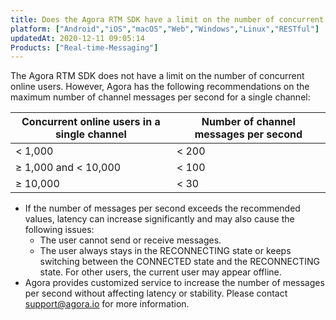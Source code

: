 ```yaml
---
title: Does the Agora RTM SDK have a limit on the number of concurrent online users and the frequency of sending channel messages?
platform: ["Android","iOS","macOS","Web","Windows","Linux","RESTful"]
updatedAt: 2020-12-11 09:05:14
Products: ["Real-time-Messaging"]
---
```

The Agora RTM SDK does not have a limit on the number of concurrent online users. However, Agora has the following recommendations on the maximum number of channel messages per second for a single channel:

| Concurrent online users in a single channel | Number of channel messages per second |
| ------------------------------------------- | ----------------------------- |
| &lt; 1,000                                  | &lt; 200                      |
| &ge; 1,000 and &lt; 10,000                  | &lt; 100                      |
| &ge; 10,000                                 | &lt; 30                       |


<div class="alert note"><ul><li>If the number of messages per second exceeds the recommended values, latency can increase significantly and may also cause the following issues: <ul><li>The user cannot send or receive messages.</li><li>The user always stays in the RECONNECTING state or keeps switching between the CONNECTED state and the RECONNECTING state. For other users, the current user may appear offline.</li></ul></li><li>Agora provides customized service to increase the number of messages per second without affecting latency or stability. Please contact <a href="mailto:support@agora.io">support@agora.io</a> for more information. </li></ul></div>